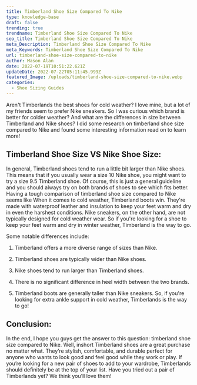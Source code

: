 ```yaml
---
title: Timberland Shoe Size Compared To Nike
type: knowledge-base
draft: false
trending: true
trendname: Timberland Shoe Size Compared To Nike
seo_title: Timberland Shoe Size Compared To Nike
meta_Description: Timberland Shoe Size Compared To Nike
meta_Keywords: Timberland Shoe Size Compared To Nike
url: timberland-shoe-size-compared-to-nike
author: Mason Alan
date: 2022-07-19T10:51:22.621Z
updateDate: 2022-07-22T05:11:45.999Z
featured_Image: /uploads/timberland-shoe-size-compared-to-nike.webp
categories:
  - Shoe Sizing Guides
---
```

Aren't Timberlands the best shoes for cold weather? I love mine, but a lot of my friends seem to prefer Nike sneakers. So I was curious which brand is better for colder weather? And what are the differences in size between Timberland and Nike shoes? I did some research on timberland shoe size compared to Nike and found some interesting information read on to learn more!

## **Timberland Shoe Size VS Nike Shoe Size:**

In general, Timberland shoes tend to run a little bit larger than Nike shoes. This means that if you usually wear a size 10 Nike shoe, you might want to try a size 9.5 Timberland shoe. Of course, this is just a general guideline and you should always try on both brands of shoes to see which fits better. Having a tough comparison of timberland shoe size compared to Nike seems like When it comes to cold weather, Timberland boots win. They're made with waterproof leather and insulation to keep your feet warm and dry in even the harshest conditions. Nike sneakers, on the other hand, are not typically designed for cold weather wear. So if you're looking for a shoe to keep your feet warm and dry in winter weather, Timberland is the way to go.

Some notable differences include:

1. Timberland offers a more diverse range of sizes than Nike.

2. Timberland shoes are typically wider than Nike shoes.

3. Nike shoes tend to run larger than Timberland shoes.

4. There is no significant difference in heel width between the two brands.

5. Timberland boots are generally taller than Nike sneakers. So, if you're looking for extra ankle support in cold weather, Timberlands is the way to go!

## **Conclusion:**

In the end, I hope you guys get the answer to this question: timberland shoe size compared to Nike. Well, inshort Timberland shoes are a great purchase no matter what. They’re stylish, comfortable, and durable perfect for anyone who wants to look good and feel good while they work or play. If you’re looking for a new pair of shoes to add to your wardrobe, Timberlands should definitely be at the top of your list. Have you tried out a pair of Timberlands yet? We think you’ll love them!